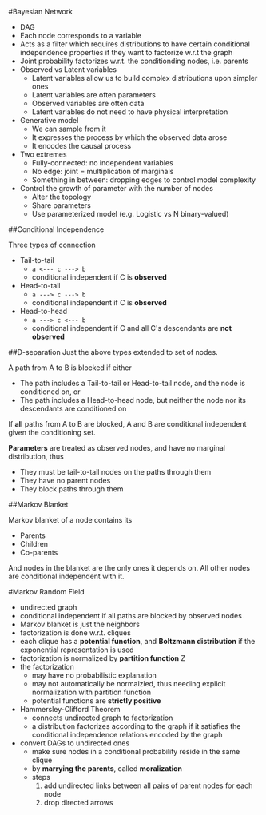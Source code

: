 #Bayesian Network

* DAG
* Each node corresponds to a variable
* Acts as a filter which requires distributions to have certain conditional independence properties if they want to factorize w.r.t the graph
* Joint probability factorizes w.r.t. the conditionding nodes, i.e. parents
* Observed vs Latent variables
    * Latent variables allow us to build complex distributions upon simpler ones
    * Latent variables are often parameters
    * Observed variables are often data
    * Latent variables do not need to have physical interpretation
* Generative model
    * We can sample from it
    * It expresses the process by which the observed data arose
    * It encodes the causal process
* Two extremes
    * Fully-connected: no independent variables
    * No edge: joint = multiplication of marginals
    * Something in between: dropping edges to control model complexity
* Control the growth of parameter with the number of nodes
    * Alter the topology
    * Share parameters
    * Use parameterized model (e.g. Logistic vs N binary-valued)

##Conditional Independence

Three types of connection

* Tail-to-tail
    * `a <--- c ---> b`
    * conditional independent if C is **observed**
* Head-to-tail
    * `a ---> c ---> b`
    * conditional independent if C is **observed**
* Head-to-head
    * `a ---> c <--- b`
    * conditional independent if C and all C's descendants are **not observed**


##D-separation
Just the above types extended to set of nodes.

A path from A to B is blocked if either

* The path includes a Tail-to-tail or Head-to-tail node, and the node is conditioned on, or
* The path includes a Head-to-head node, but neither the node nor its descendants are conditioned on

If **all** paths from A to B are blocked, A and B are conditional independent given the conditioning set.

**Parameters** are treated as observed nodes, and have no marginal distribution, thus

* They must be tail-to-tail nodes on the paths through them
* They have no parent nodes
* They block paths through them

##Markov Blanket

Markov blanket of a node contains its

* Parents
* Children
* Co-parents

And nodes in the blanket are the only ones it depends on.
All other nodes are conditional independent with it.


#Markov Random Field

* undirected graph
* conditional independent if all paths are blocked by observed nodes
* Markov blanket is just the neighbors
* factorization is done w.r.t. cliques
* each clique has a **potential function**, and **Boltzmann distribution** if the exponential representation is used
* factorization is normalized by **partition function** Z
* the factorization
    * may have no probabilistic explanation
    * may not automatically be normalzied, thus needing explicit normalization with partition function
    * potential functions are **strictly positive**
* Hammersley-Clifford Theorem
    * connects undirected graph to factorization
    * a distribution factorizes according to the graph if it satisfies the conditional independence relations encoded by the graph
* convert DAGs to undirected ones
    * make sure nodes in a conditional probability reside in the same clique
    * by **marrying the parents**, called **moralization**
    * steps
        1. add undirected links between all pairs of parent nodes for each node
        2. drop directed arrows
